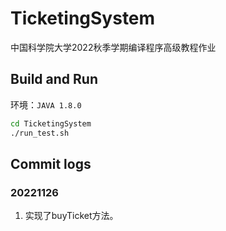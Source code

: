 # TicketingSystem
中国科学院大学2022秋季学期编译程序高级教程作业

## Build and Run
环境：```JAVA 1.8.0```
```bash
cd TicketingSystem
./run_test.sh
```

## Commit logs
### 20221126
1. 实现了buyTicket方法。
